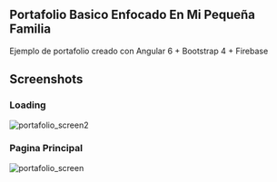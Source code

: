 ## Portafolio Basico Enfocado En Mi Pequeña Familia

Ejemplo de portafolio creado con Angular 6 + Bootstrap 4 + Firebase

## Screenshots

### Loading
![portafolio_screen2](https://user-images.githubusercontent.com/19628502/48349464-1c8db580-e663-11e8-9cd2-965647f80a48.png)

### Pagina Principal
![portafolio_screen](https://user-images.githubusercontent.com/19628502/48349683-b35a7200-e663-11e8-81ea-a1120a331f26.png)


